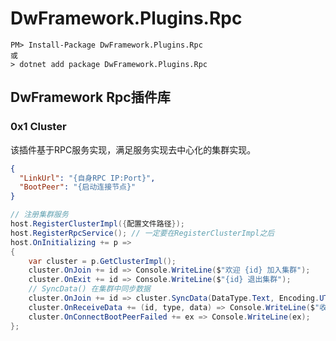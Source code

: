 # DwFramework.Plugins.Rpc

```shell
PM> Install-Package DwFramework.Plugins.Rpc
或
> dotnet add package DwFramework.Plugins.Rpc
```

## DwFramework Rpc插件库

### 0x1 Cluster

该插件基于RPC服务实现，满足服务实现去中心化的集群实现。

```json
{
  "LinkUrl": "{自身RPC IP:Port}",
  "BootPeer": "{启动连接节点}"
}
```

```c#
// 注册集群服务
host.RegisterClusterImpl({配置文件路径});
host.RegisterRpcService(); // 一定要在RegisterClusterImpl之后
host.OnInitializing += p =>
{
    var cluster = p.GetClusterImpl();
    cluster.OnJoin += id => Console.WriteLine($"欢迎 {id} 加入集群");
    cluster.OnExit += id => Console.WriteLine($"{id} 退出集群");
    // SyncData() 在集群中同步数据
    cluster.OnJoin += id => cluster.SyncData(DataType.Text, Encoding.UTF8.GetBytes($"欢迎 {id} 加入集群"));
    cluster.OnReceiveData += (id, type, data) => Console.WriteLine($"收到 {id} 消息:{data.ToObject<string>(Encoding.UTF8)}");
    cluster.OnConnectBootPeerFailed += ex => Console.WriteLine(ex);
};
```

